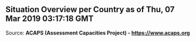 ## Situation Overview per Country as of Thu, 07 Mar 2019 03:17:18 GMT

Source: **ACAPS (Assessment Capacities Project) - https://www.acaps.org**